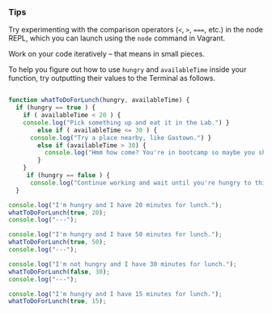 ### Tips

Try experimenting with the comparison operators (`<`, `>`, `===`, etc.) in the node REPL, which you can launch using the `node` command in Vagrant.

Work on your code iteratively – that means in small pieces.

To help you figure out how to use `hungry` and `availableTime` inside your function, try outputting their values to the Terminal as follows.

```javascript

function whatToDoForLunch(hungry, availableTime) {
  if (hungry == true ) {
    if ( availableTime < 20 ) {
    console.log("Pick something up and eat it in the Lab.") }
        else if ( availableTime <= 30 ) {
      console.log("Try a place nearby, like Gastown.") }
        else if (availableTime > 30) {
          console.log("Hmm how come? You're in bootcamp so maybe you should reconsider! Pick something up and get back in the lab!")
        }
    }
     if (hungry == false ) {
      console.log("Continue working and wait until you're hungry to think about lunch.") }
  }

console.log("I'm hungry and I have 20 minutes for lunch.");
whatToDoForLunch(true, 20);
console.log("---");

console.log("I'm hungry and I have 50 minutes for lunch.");
whatToDoForLunch(true, 50);
console.log("---");

console.log("I'm not hungry and I have 30 minutes for lunch.");
whatToDoForLunch(false, 30);
console.log("---");

console.log("I'm hungry and I have 15 minutes for lunch.");
whatToDoForLunch(true, 15);

```